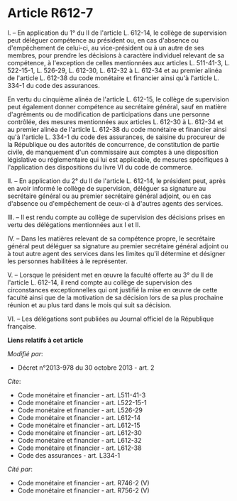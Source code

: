 # Article R612-7

I. – En application du 1° du II de l'article L. 612-14, le collège de supervision peut déléguer compétence au président ou,
en cas d'absence ou d'empêchement de celui-ci, au vice-président ou à un autre de ses membres, pour prendre les décisions à
caractère individuel relevant de sa compétence, à l'exception de celles mentionnées aux articles L. 511-41-3, 
L. 522-15-1, L. 526-29, L. 612-30, L. 612-32 à L. 612-34 et au premier alinéa de l'article L. 612-38 du code monétaire et
financier ainsi qu'à l'article L. 334-1 du code des assurances.

En vertu du cinquième alinéa de l'article L. 612-15, le collège de supervision peut également donner compétence au secrétaire
général, sauf en matière d'agréments ou de modification de participations dans une personne contrôlée, des mesures
mentionnées aux articles L. 612-30 à L. 612-34 et au premier alinéa de l'article L. 612-38 du code monétaire et financier
ainsi qu'à l'article L. 334-1 du code des assurances, de saisine du procureur de la République ou des autorités de
concurrence, de constitution de partie civile, de manquement d'un commissaire aux comptes à une disposition législative ou
réglementaire qui lui est applicable, de mesures spécifiques à l'application des dispositions du livre VI du code de
commerce.

II. – En application du 2° du II de l'article L. 612-14, le président peut, après en avoir informé le collège de supervision,
déléguer sa signature au secrétaire général ou au premier secrétaire général adjoint, ou en cas d'absence ou d'empêchement de
ceux-ci à d'autres agents des services.

III. – Il est rendu compte au collège de supervision des décisions prises en vertu des délégations mentionnées aux I et II.

IV. – Dans les matières relevant de sa compétence propre, le secrétaire général peut déléguer sa signature au premier
secrétaire général adjoint ou à tout autre agent des services dans les limites qu'il détermine et désigner les personnes
habilitées à le représenter.

V. – Lorsque le président met en œuvre la faculté offerte au 3° du II de l'article L. 612-14, il rend compte au collège de
supervision des circonstances exceptionnelles qui ont justifié la mise en œuvre de cette faculté ainsi que de la motivation
de sa décision lors de sa plus prochaine réunion et au plus tard dans le mois qui suit sa décision.

VI. – Les délégations sont publiées au Journal officiel de la République française.

**Liens relatifs à cet article**

_Modifié par_:

  - Décret n°2013-978 du 30 octobre 2013 - art. 2

_Cite_:

  - Code monétaire et financier - art. L511-41-3
  - Code monétaire et financier - art. L522-15-1
  - Code monétaire et financier - art. L526-29
  - Code monétaire et financier - art. L612-14
  - Code monétaire et financier - art. L612-15
  - Code monétaire et financier - art. L612-30
  - Code monétaire et financier - art. L612-32
  - Code monétaire et financier - art. L612-38
  - Code des assurances - art. L334-1

_Cité par_:

  - Code monétaire et financier - art. R746-2 (V)
  - Code monétaire et financier - art. R756-2 (V)
